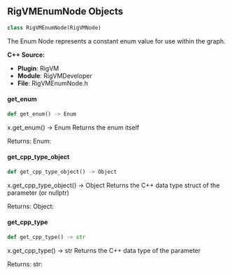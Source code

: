 ## RigVMEnumNode Objects

```python
class RigVMEnumNode(RigVMNode)
```

The Enum Node represents a constant enum value for use within the graph.

**C++ Source:**

- **Plugin**: RigVM
- **Module**: RigVMDeveloper
- **File**: RigVMEnumNode.h

<a id="unreal.RigVMEnumNode.get_enum"></a>

#### get_enum

```python
def get_enum() -> Enum
```

x.get_enum() -> Enum
Returns the enum itself

Returns:
    Enum:

<a id="unreal.RigVMEnumNode.get_cpp_type_object"></a>

#### get_cpp_type_object

```python
def get_cpp_type_object() -> Object
```

x.get_cpp_type_object() -> Object
Returns the C++ data type struct of the parameter (or nullptr)

Returns:
    Object:

<a id="unreal.RigVMEnumNode.get_cpp_type"></a>

#### get_cpp_type

```python
def get_cpp_type() -> str
```

x.get_cpp_type() -> str
Returns the C++ data type of the parameter

Returns:
    str:

<a id="unreal.RigVMFunctionInterfaceNode"></a>